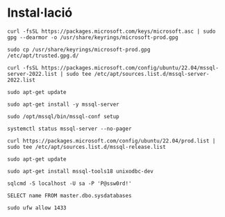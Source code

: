 # Instal·lació


```curl -fsSL https://packages.microsoft.com/keys/microsoft.asc | sudo gpg --dearmor -o /usr/share/keyrings/microsoft-prod.gpg ```


```sudo cp /usr/share/keyrings/microsoft-prod.gpg  /etc/apt/trusted.gpg.d/ ```


```curl -fsSL https://packages.microsoft.com/config/ubuntu/22.04/mssql-server-2022.list | sudo tee /etc/apt/sources.list.d/mssql-server-2022.list```


```sudo apt-get update```


```sudo apt-get install -y mssql-server```


```sudo /opt/mssql/bin/mssql-conf setup```


```systemctl status mssql-server --no-pager```


```curl https://packages.microsoft.com/config/ubuntu/22.04/prod.list | sudo tee /etc/apt/sources.list.d/mssql-release.list```


```sudo apt-get update ```


```sudo apt-get install mssql-tools18 unixodbc-dev ```


```sqlcmd -S localhost -U sa -P 'P@ssw0rd!' ```


```SELECT name FROM master.dbo.sysdatabases ```


```sudo ufw allow 1433 ```
